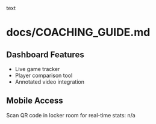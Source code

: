 text
# docs/COACHING_GUIDE.md
## Dashboard Features
- Live game tracker 
- Player comparison tool
- Annotated video integration

## Mobile Access
Scan QR code in locker room for real-time stats:
n/a